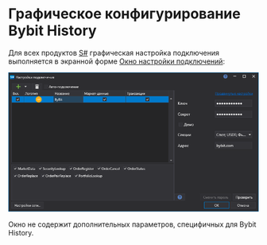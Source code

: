 # Графическое конфигурирование Bybit History

Для всех продуктов [S#](../../../../api.md) графическая настройка подключения выполняется в экранной форме [Окно настройки подключений](../../../graphical_user_interface/connection_settings_window.md):

![API GUI Settings Bybit History](../../../../../images/API_GUI_Settings_ByBit_History.png)

Окно не содержит дополнительных параметров, специфичных для Bybit History.
